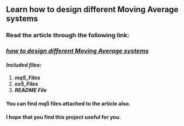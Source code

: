 ## Learn how to design different Moving Average systems
### Read the article through the following link:
### ***[how to design different Moving Average systems](https://www.mql5.com/en/articles/3040)***
#### ***Included files:***
1. ***mq5_Files***
2. ***ex5_Files***
3. ***README File***
#### You can find mq5 files attached to the article also.

#### I hope that you find this project useful for you.